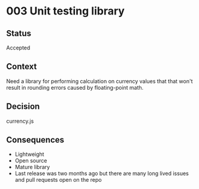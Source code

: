 # 003 Unit testing library

## Status

Accepted

## Context

Need a library for performing calculation on currency values that that won't result in rounding errors caused by floating-point math.

## Decision

currency.js

## Consequences

- Lightweight
- Open source
- Mature library
- Last release was two months ago but there are many long lived issues and pull requests open on the repo
